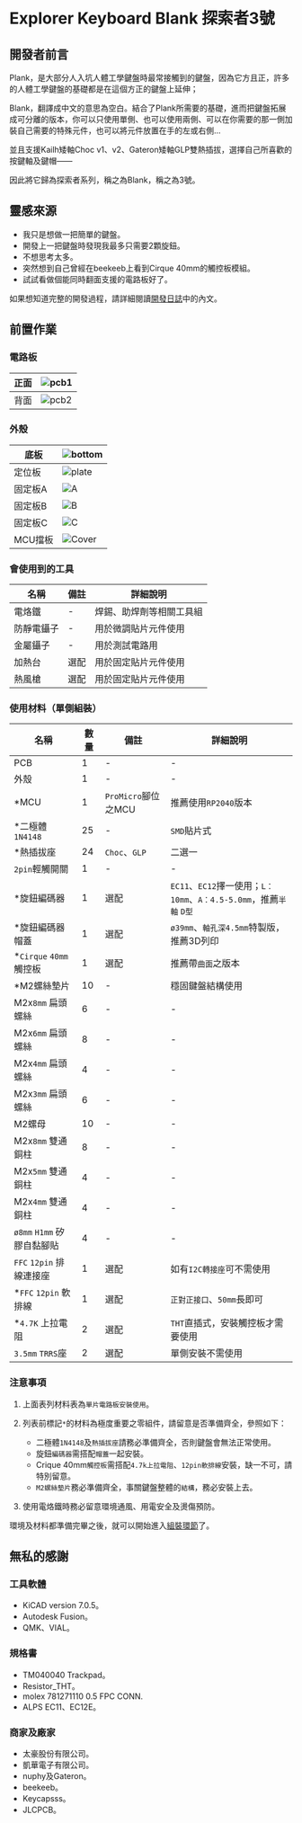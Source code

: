 # Explorer Keyboard Blank 探索者3號





## 開發者前言

Plank，是大部分人入坑人體工學鍵盤時最常接觸到的鍵盤，因為它方且正，許多的人體工學鍵盤的基礎都是在這個方正的鍵盤上延伸；

Blank，翻譯成中文的意思為空白。結合了Plank所需要的基礎，進而把鍵盤拓展成可分離的版本，你可以只使用單側、也可以使用兩側、可以在你需要的那一側加裝自己需要的特殊元件，也可以將元件放置在手的左或右側...

並且支援Kailh矮軸Choc v1、v2、Gateron矮軸GLP雙熱插拔，選擇自己所喜歡的按鍵軸及鍵帽——

因此將它歸為探索者系列，稱之為Blank，稱之為3號。

## 靈感來源

- 我只是想做一把簡單的鍵盤。
- 開發上一把鍵盤時發現我最多只需要2顆旋鈕。
- 不想思考太多。
- 突然想到自己曾經在beekeeb上看到Cirque 40mm的觸控板模組。
- 試試看做個能同時翻面支援的電路板好了。

如果想知道完整的開發過程，請詳細閱讀[開發日誌](log.md)中的內文。

## 前置作業

### 電路板

|正面|![pcb1](pic/info/pcb1.png)|
|--|--|
|背面|![pcb2](pic/info/pcb2.png)|

### 外殼

|底板|![bottom](pic/info/bottom.png)|
|--|--|
|定位板|![plate](pic/info/plate.png)|
|固定板A|![A](pic/info/A.png)|
|固定板B|![B](pic/info/B.png)|
|固定板C|![C](pic/info/C.png)|
|MCU擋板|![Cover](pic/info/cover.png)|

### 會使用到的工具

|名稱|備註|詳細說明|
|--|--|--|
|電烙鐵|-|焊錫、助焊劑等相關工具組|
|防靜電鑷子|-|用於微調貼片元件使用|
|金屬鑷子|-|用於測試電路用|
|加熱台|選配|用於固定貼片元件使用|
|熱風槍|選配|用於固定貼片元件使用|

### 使用材料（單側組裝）

|名稱|數量|備註|詳細說明|
|--|--|--|--|
|PCB|1|-|-|
|外殼|1|-|-|
|*MCU|1|`ProMicro`腳位之MCU|推薦使用`RP2040`版本|
|*二極體 `1N4148`|25|-|`SMD`貼片式|
|*熱插拔座|24|`Choc`、`GLP`|二選一|
|`2pin`輕觸開關|1|-|-|
|*旋鈕編碼器|1|選配|`EC11`、`EC12`擇一使用；`L：10mm`、`A：4.5-5.0mm`，推薦`半軸` `D型`|
|*旋鈕編碼器帽蓋|1|選配|`ø39mm`、`軸孔深4.5mm`特製版，推薦3D列印|
|*`Cirque` `40mm`觸控板|1|選配|推薦帶`曲面`之版本|
|*M2螺絲墊片|10|-|穩固鍵盤結構使用|
|M2x`8mm` 扁頭螺絲|6|-|-|
|M2x`6mm` 扁頭螺絲|8|-|-|
|M2x`4mm` 扁頭螺絲|4|-|-|
|M2x`3mm` 扁頭螺絲|6|-|-|
|M2螺母|10|-|-|
|M2x`8mm` 雙通銅柱|8|-|-|
|M2x`5mm` 雙通銅柱|4|-|-|
|M2x`4mm` 雙通銅柱|4|-|-|
|`ø8mm` `H1mm` 矽膠自黏腳貼|4|-|-|
|`FFC` `12pin` 排線連接座|1|選配|如有`I2C轉接座`可不需使用|
|*`FFC` `12pin` 軟排線|1|選配|`正對正接口`、`50mm`長即可|
|*`4.7K` 上拉電阻|2|選配|`THT`直插式，安裝觸控板才需要使用|
|`3.5mm` `TRRS`座|2|選配|單側安裝不需使用|

### 注意事項

1. 上面表列材料表為`單片電路板安裝使用`。
2. 列表前標記`*`的材料為極度重要之零組件，請留意是否準備齊全，參照如下：

    - 二極體`1N4148`及`熱插拔座`請務必準備齊全，否則鍵盤會無法正常使用。
    - 旋鈕`編碼器`需搭配`帽蓋`一起安裝。
    - Crique 40mm`觸控板`需搭配`4.7k上拉電阻`、`12pin軟排線`安裝，缺一不可，請特別留意。
    - `M2螺絲墊片`務必準備齊全，事關鍵盤整體的`結構`，務必安裝上去。

3. 使用電烙鐵時務必留意環境通風、用電安全及燙傷預防。

環境及材料都準備完畢之後，就可以開始進入[組裝環節](guide.md)了。

## 無私的感謝

### 工具軟體
- KiCAD version 7.0.5。
- Autodesk Fusion。
- QMK、VIAL。

### 規格書
- TM040040 Trackpad。
- Resistor_THT。
- molex 781271110 0.5 FPC CONN.
- ALPS EC11、EC12E。

### 商家及廠家
- 太豪股份有限公司。
- 凱華電子有限公司。
- nuphy及Gateron。
- beekeeb。
- Keycapsss。
- JLCPCB。

